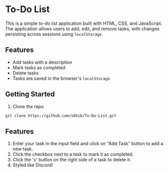 # To-Do List

This is a simple to-do list application built with HTML, CSS, and JavaScript. The application allows users to add, edit, and remove tasks, with changes persisting across sessions using `localStorage`.

## Features

- Add tasks with a description
- Mark tasks as completed
- Delete tasks
- Tasks are saved in the browser's `localStorage`

## Getting Started

1. Clone the repo
```bash
git clone https://github.com/s6hib/To-Do-List.git
```

## Features

1. Enter your task in the input field and click on "Add Task" button to add a new task.
2. Click the checkbox next to a task to mark it as completed.
3. Click the 'x' button on the right side of a task to delete it.
4. Styled like Discord!
